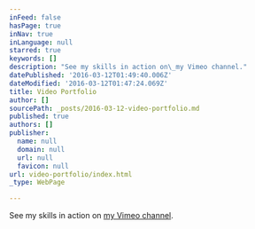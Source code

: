 ```yaml
---
inFeed: false
hasPage: true
inNav: true
inLanguage: null
starred: true
keywords: []
description: "See my skills in action on\_my Vimeo channel."
datePublished: '2016-03-12T01:49:40.006Z'
dateModified: '2016-03-12T01:47:24.069Z'
title: Video Portfolio
author: []
sourcePath: _posts/2016-03-12-video-portfolio.md
published: true
authors: []
publisher:
  name: null
  domain: null
  url: null
  favicon: null
url: video-portfolio/index.html
_type: WebPage

---
```

See my skills in action on [my Vimeo channel][0].

[0]: https://vimeo.com/user49852262